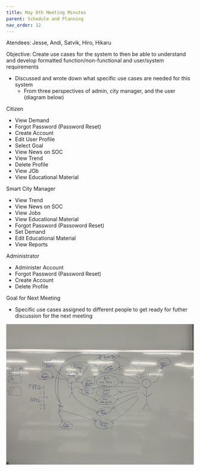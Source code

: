 ```yaml
---
title: May 8th Meeting Minutes
parent: Schedule and Planning
nav_order: 12
---
```


Atendees: Jesse, Andi, Satvik, Hiro, Hikaru

Objective: Create use cases for the system to then be able to understand and develop formatted function/non-functional and user/system requirements

- Discussed and wrote down what specific use cases are needed for this system
  - From three perspectives of admin, city manager, and the user (diagram below)

Citizen
- View Demand
- Forgot Password (Password Reset)
- Create Account
- Edit User Profile
- Select Goal
- View News on SOC
- View Trend
- Delete Profile
- View JOb
- View Educational Material

Smart City Manager
- View Trend
- View News on SOC
- View Jobs
- View Educational Material
- Forgot Password (Passoword Reset)
- Set Demand
- Edit Educational Material
- View Reports

Administrator
- Administer Account
- Forgot Password (Password Reset)
- Create Account
- Delete Profile

Goal for Next Meeting
- Specific use cases assigned to different people to get ready for futher discussion for the next meeting
 
![Career planner Draft Usecase Diagram](/diagrams/usecases.jpg)



